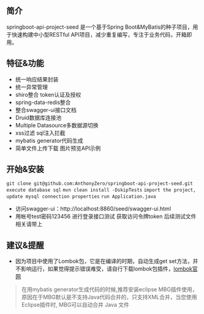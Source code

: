 ## 简介
springboot-api-project-seed 是一个基于Spring Boot&MyBatis的种子项目，用于快速构建中小型RESTful API项目，减少重复编写，专注于业务代码，开箱即用。

## 特征&功能
- 统一响应结果封装
- 统一异常管理
- shiro整合 token认证及授权
- spring-data-redis整合
- 整合swagger-ui接口文档
- Druid数据库连接池
- Multiple Datasource多数据源切换
- xss过滤 sql注入拦截
- mybatis generator代码生成 
- 简单文件上传下载 图片预览API示例

## 开始&安装
`git clone git@github.com:AnthonyZero/springboot-api-project-seed.git`
`execute database sql`
`mvn clean install -DskipTests`
`import the project, update mysql connection properties`
`run Application.java`

* 访问swagger-ui：http://localhost:8860/seed/swagger-ui.html
* 用帐号test密码123456 进行登录接口测试 获取访问令牌token 后续测试文件相关请带上

## 建议&提醒
- 因为项目中使用了Lombok包，它是在编译的时期，自动生成get set方法，并不影响运行，如果觉得提示错误难受，请自行下载lombok包插件，[lombok官网]( https://www.projectlombok.org/)

> 在用mybatis generator生成代码的时候,推荐安装eclipse MBG插件使用，原因在于MBG默认是不支持Java代码合并的，只支持XML合并，当您使用Eclipse插件时, MBG可以自动合并 Java 文件
  
